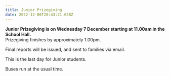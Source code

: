 ```yaml
---
title: Junior Prizegiving
date: 2022-12-06T20:43:21.658Z
---
```

**Junior Prizegiving is on Wednesday 7 December starting at 11.00am in the School Hall.**  
Prizegiving finishes by approximately 1.00pm.


Final reports will be issued, and sent to families via email.


This is the last day for Junior students.  

Buses run at the usual time.